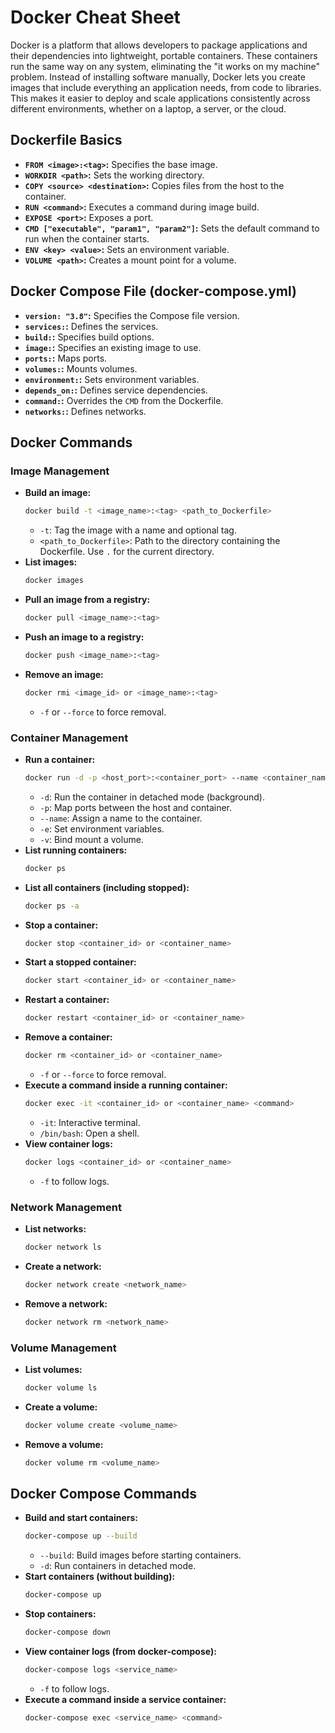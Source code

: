 # Docker Cheat Sheet

Docker is a platform that allows developers to package applications and their dependencies into lightweight, portable containers. These containers run the same way on any system, eliminating the "it works on my machine" problem. Instead of installing software manually, Docker lets you create images that include everything an application needs, from code to libraries. This makes it easier to deploy and scale applications consistently across different environments, whether on a laptop, a server, or the cloud.

## Dockerfile Basics

* **`FROM <image>:<tag>`:** Specifies the base image.
* **`WORKDIR <path>`:** Sets the working directory.
* **`COPY <source> <destination>`:** Copies files from the host to the container.
* **`RUN <command>`:** Executes a command during image build.
* **`EXPOSE <port>`:** Exposes a port.
* **`CMD ["executable", "param1", "param2"]`:** Sets the default command to run when the container starts.
* **`ENV <key> <value>`:** Sets an environment variable.
* **`VOLUME <path>`:** Creates a mount point for a volume.

## Docker Compose File (docker-compose.yml)

* **`version: "3.8"`:** Specifies the Compose file version.
* **`services:`:** Defines the services.
* **`build:`:** Specifies build options.
* **`image:`:** Specifies an existing image to use.
* **`ports:`:** Maps ports.
* **`volumes:`:** Mounts volumes.
* **`environment:`:** Sets environment variables.
* **`depends_on:`:** Defines service dependencies.
* **`command:`:** Overrides the `CMD` from the Dockerfile.
* **`networks:`:** Defines networks.

## Docker Commands

### Image Management

* **Build an image:**
    ```bash
    docker build -t <image_name>:<tag> <path_to_Dockerfile>
    ```
    * `-t`: Tag the image with a name and optional tag.
    * `<path_to_Dockerfile>`: Path to the directory containing the Dockerfile. Use `.` for the current directory.
* **List images:**
    ```bash
    docker images
    ```
* **Pull an image from a registry:**
    ```bash
    docker pull <image_name>:<tag>
    ```
* **Push an image to a registry:**
    ```bash
    docker push <image_name>:<tag>
    ```
* **Remove an image:**
    ```bash
    docker rmi <image_id> or <image_name>:<tag>
    ```
    * `-f` or `--force` to force removal.

### Container Management

* **Run a container:**
    ```bash
    docker run -d -p <host_port>:<container_port> --name <container_name> <image_name>:<tag>
    ```
    * `-d`: Run the container in detached mode (background).
    * `-p`: Map ports between the host and container.
    * `--name`: Assign a name to the container.
    * `-e`: Set environment variables.
    * `-v`: Bind mount a volume.
* **List running containers:**
    ```bash
    docker ps
    ```
* **List all containers (including stopped):**
    ```bash
    docker ps -a
    ```
* **Stop a container:**
    ```bash
    docker stop <container_id> or <container_name>
    ```
* **Start a stopped container:**
    ```bash
    docker start <container_id> or <container_name>
    ```
* **Restart a container:**
    ```bash
    docker restart <container_id> or <container_name>
    ```
* **Remove a container:**
    ```bash
    docker rm <container_id> or <container_name>
    ```
    * `-f` or `--force` to force removal.
* **Execute a command inside a running container:**
    ```bash
    docker exec -it <container_id> or <container_name> <command>
    ```
    * `-it`: Interactive terminal.
    * `/bin/bash`: Open a shell.
* **View container logs:**
    ```bash
    docker logs <container_id> or <container_name>
    ```
    * `-f` to follow logs.

### Network Management

* **List networks:**
    ```bash
    docker network ls
    ```
* **Create a network:**
    ```bash
    docker network create <network_name>
    ```
* **Remove a network:**
    ```bash
    docker network rm <network_name>
    ```

### Volume Management

* **List volumes:**
    ```bash
    docker volume ls
    ```
* **Create a volume:**
    ```bash
    docker volume create <volume_name>
    ```
* **Remove a volume:**
    ```bash
    docker volume rm <volume_name>
    ```

## Docker Compose Commands

* **Build and start containers:**
    ```bash
    docker-compose up --build
    ```
    * `--build`: Build images before starting containers.
    * `-d`: Run containers in detached mode.
* **Start containers (without building):**
    ```bash
    docker-compose up
    ```
* **Stop containers:**
    ```bash
    docker-compose down
    ```
* **View container logs (from docker-compose):**
    ```bash
    docker-compose logs <service_name>
    ```
    * `-f` to follow logs.
* **Execute a command inside a service container:**
    ```bash
    docker-compose exec <service_name> <command>
    ```
